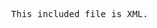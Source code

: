 <!-- >>>>>> BEGIN GENERATED FILE (include): SOURCE test/include/templates/xml_pre.md -->
<!-- >>>>>> BEGIN INCLUDED FILE (:pre): SOURCE test/include/includes/xml.xml -->
<pre>
<root>
  <element attribute="value">
    <sub_element>
      This included file is XML.
    </sub_element>
  </element>
</root>
</pre>
<!-- <<<<<< END INCLUDED FILE (:pre): SOURCE test/include/includes/xml.xml -->
<!-- <<<<<< END GENERATED FILE (include): SOURCE test/include/templates/xml_pre.md -->
